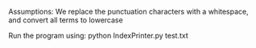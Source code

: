 Assumptions:
We replace the punctuation characters with a whitespace, and convert all terms to lowercase

Run the program using:
python IndexPrinter.py test.txt